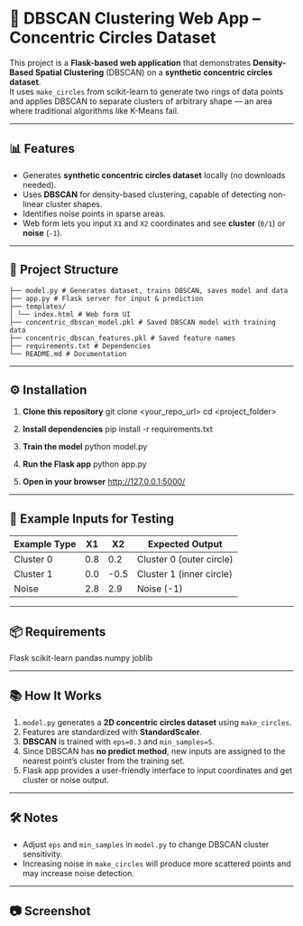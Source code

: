# 🔵 DBSCAN Clustering Web App – Concentric Circles Dataset

This project is a **Flask-based web application** that demonstrates **Density-Based Spatial Clustering** (DBSCAN) on a **synthetic concentric circles dataset**.  
It uses `make_circles` from scikit-learn to generate two rings of data points and applies DBSCAN to separate clusters of arbitrary shape — an area where traditional algorithms like K-Means fail.

---

## 📊 Features
- Generates **synthetic concentric circles dataset** locally (no downloads needed).
- Uses **DBSCAN** for density-based clustering, capable of detecting non-linear cluster shapes.
- Identifies noise points in sparse areas.
- Web form lets you input `X1` and `X2` coordinates and see **cluster** (`0/1`) or **noise** (`-1`).

---

## 📂 Project Structure
```
├── model.py # Generates dataset, trains DBSCAN, saves model and data
├── app.py # Flask server for input & prediction
├── templates/
│ └── index.html # Web form UI
├── concentric_dbscan_model.pkl # Saved DBSCAN model with training data
├── concentric_dbscan_features.pkl # Saved feature names
├── requirements.txt # Dependencies
└── README.md # Documentation

```

---

## ⚙️ Installation

1. **Clone this repository**
git clone <your_repo_url>
cd <project_folder>



2. **Install dependencies**
pip install -r requirements.txt



3. **Train the model**
python model.py



4. **Run the Flask app**
python app.py



5. **Open in your browser**
http://127.0.0.1:5000/


---

## 📝 Example Inputs for Testing
| Example Type  | X1    | X2    | Expected Output          |
|---------------|-------|-------|--------------------------|
| Cluster 0     | 0.8   | 0.2   | Cluster 0 (outer circle) |
| Cluster 1     | 0.0   | -0.5  | Cluster 1 (inner circle) |
| Noise         | 2.8   | 2.9   | Noise (-1)               |

---

## 📦 Requirements
Flask
scikit-learn
pandas
numpy
joblib


---

## 📚 How It Works
1. `model.py` generates a **2D concentric circles dataset** using `make_circles`.
2. Features are standardized with **StandardScaler**.
3. **DBSCAN** is trained with `eps=0.3` and `min_samples=5`.
4. Since DBSCAN has **no predict method**, new inputs are assigned to the nearest point’s cluster from the training set.
5. Flask app provides a user-friendly interface to input coordinates and get cluster or noise output.

---

## 🛠 Notes
- Adjust `eps` and `min_samples` in `model.py` to change DBSCAN cluster sensitivity.
- Increasing noise in `make_circles` will produce more scattered points and may increase noise detection.

---

## 📷 Screenshot
